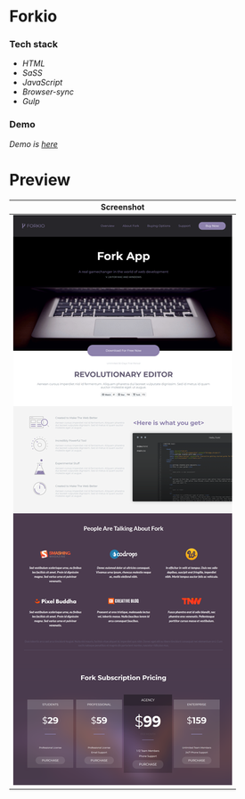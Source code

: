 # Forkio

### Tech stack
- _HTML_
- _SaSS_
- _JavaScript_
- _Browser-sync_
- _Gulp_

### Demo
_Demo is_ [_here_](https://forkio.vercel.app)

# Preview

| Screenshot |
| ------ |
| ![Preview](prev.png#center) |
